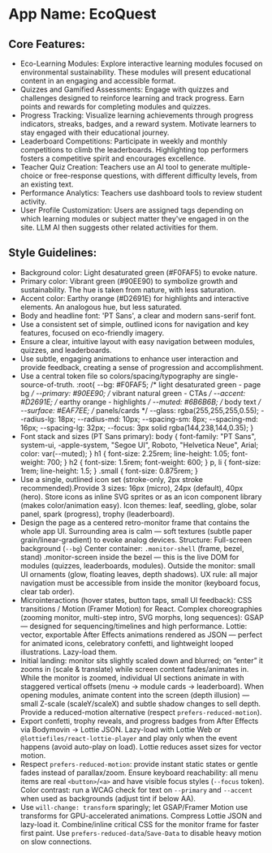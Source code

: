 # **App Name**: EcoQuest

## Core Features:

- Eco-Learning Modules: Explore interactive learning modules focused on environmental sustainability. These modules will present educational content in an engaging and accessible format.
- Quizzes and Gamified Assessments: Engage with quizzes and challenges designed to reinforce learning and track progress. Earn points and rewards for completing modules and quizzes.
- Progress Tracking: Visualize learning achievements through progress indicators, streaks, badges, and a reward system. Motivate learners to stay engaged with their educational journey.
- Leaderboard Competitions: Participate in weekly and monthly competitions to climb the leaderboards. Highlighting top performers fosters a competitive spirit and encourages excellence.
- Teacher Quiz Creation: Teachers use an AI tool to generate multiple-choice or free-response questions, with different difficulty levels, from an existing text.
- Performance Analytics: Teachers use dashboard tools to review student activity.
- User Profile Customization: Users are assigned tags depending on which learning modules or subject matter they've engaged in on the site. LLM AI then suggests other related activities for them.

## Style Guidelines:

- Background color: Light desaturated green (#F0FAF5) to evoke nature.
- Primary color: Vibrant green (#90EE90) to symbolize growth and sustainability. The hue is taken from nature, with less saturation.
- Accent color: Earthy orange (#D2691E) for highlights and interactive elements. An analogous hue, but less saturated.
- Body and headline font: 'PT Sans', a clear and modern sans-serif font.
- Use a consistent set of simple, outlined icons for navigation and key features, focused on eco-friendly imagery.
- Ensure a clear, intuitive layout with easy navigation between modules, quizzes, and leaderboards.
- Use subtle, engaging animations to enhance user interaction and provide feedback, creating a sense of progression and accomplishment.
- Use a central token file so colors/spacing/typography are single-source-of-truth. :root{ --bg: #F0FAF5;           /* light desaturated green - page bg */ --primary: #90EE90;      /* vibrant natural green - CTAs */ --accent: #D2691E;       /* earthy orange - highlights */ --muted: #6B6B6B;        /* body text */ --surface: #EAF7EE;      /* panels/cards */ --glass: rgba(255,255,255,0.55); --radius-lg: 18px; --radius-md: 10px; --spacing-sm: 8px; --spacing-md: 16px; --spacing-lg: 32px; --focus: 3px solid rgba(144,238,144,0.35); }
- Font stack and sizes (PT Sans primary): body { font-family: "PT Sans", system-ui, -apple-system, "Segoe UI", Roboto, "Helvetica Neue", Arial; color: var(--muted); } h1 { font-size: 2.25rem; line-height: 1.05; font-weight: 700; } h2 { font-size: 1.5rem; font-weight: 600; } p, li { font-size: 1rem; line-height: 1.5; } .small { font-size: 0.875rem; }
- Use a single, outlined icon set (stroke-only, 2px stroke recommended).Provide 3 sizes: 16px (micro), 24px (default), 40px (hero). Store icons as inline SVG sprites or as an icon component library (makes color/animation easy). Icon themes: leaf, seedling, globe, solar panel, spark (progress), trophy (leaderboard).
- Design the page as a centered retro-monitor frame that contains the whole app UI. Surrounding area is calm — soft textures (subtle paper grain/linear-gradient) to evoke analog devices. Structure: Full-screen background (`--bg`) Center container: `.monitor-shell` (frame, bezel, stand) .monitor-screen inside the bezel — this is the live DOM for modules (quizzes, leaderboards, modules). Outside the monitor: small UI ornaments (glow, floating leaves, depth shadows). UX rule: all major navigation must be accessible from inside the monitor (keyboard focus, clear tab order).
- Microinteractions (hover states, button taps, small UI feedback): CSS transitions / Motion (Framer Motion) for React. Complex choreographies (zooming monitor, multi-step intro, SVG morphs, long sequences): GSAP — designed for sequencing/timelines and high performance. Lottie: vector, exportable After Effects animations rendered as JSON — perfect for animated icons, celebratory confetti, and lightweight looped illustrations. Lazy-load them.
- Initial landing: monitor sits slightly scaled down and blurred; on “enter” it zooms in (scale & translate) while screen content fades/animates in. While the monitor is zoomed, individual UI sections animate in with staggered vertical offsets (menu → module cards → leaderboard). When opening modules, animate content into the screen (depth illusion) — small Z-scale (scaleY/scaleX) and subtle shadow changes to sell depth. Provide a reduced-motion alternative (respect `prefers-reduced-motion`).
- Export confetti, trophy reveals, and progress badges from After Effects via Bodymovin → Lottie JSON. Lazy-load with Lottie Web or `@lottiefiles/react-lottie-player` and play only when the event happens (avoid auto-play on load). Lottie reduces asset sizes for vector motion.
- Respect `prefers-reduced-motion`: provide instant static states or gentle fades instead of parallax/zoom. Ensure keyboard reachability: all menu items are real `<button>`/`<a>` and have visible focus styles (`--focus` token). Color contrast: run a WCAG check for text on `--primary` and `--accent` when used as backgrounds (adjust tint if below AA).
- Use `will-change: transform` sparingly; let GSAP/Framer Motion use transforms for GPU-accelerated animations. Compress Lottie JSON and lazy-load it. Combine/inline critical CSS for the monitor frame for faster first paint. Use `prefers-reduced-data`/`Save-Data` to disable heavy motion on slow connections.